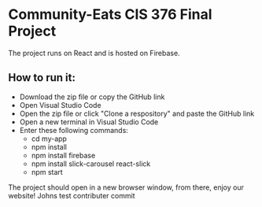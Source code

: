 # Community-Eats CIS 376 Final Project
The project runs on React and is hosted on Firebase.

## How to run it:

- Download the zip file or copy the GitHub link
- Open Visual Studio Code
- Open the zip file or click "Clone a respository" and paste the GitHub link
- Open a new terminal in Visual Studio Code
- Enter these following commands:
  - cd my-app
  - npm install
  - npm install firebase
  - npm install slick-carousel react-slick
  - npm start

The project should open in a new browser window, from there, enjoy our website!
Johns test contributer commit
